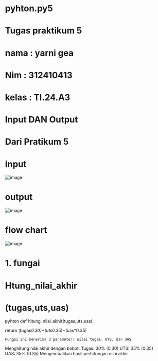 # pyhton.py5

# Tugas praktikum 5

# nama : yarni gea

# Nim : 312410413

# kelas : TI.24.A3

# Input DAN Output 

# Dari  Pratikum 5

# input

![image](https://github.com/user-attachments/assets/639d7f1b-d720-4a76-ab98-7550f62d4655)

# output 

![image](https://github.com/user-attachments/assets/29e4b668-7b41-42d8-a0aa-86e967c25d7f)

# flow chart 

![image](https://github.com/user-attachments/assets/9aea3db3-070d-4409-9c31-9941e753805a)

# 1. fungai

# Htung_nilai_akhir

# (tugas,uts,uas)

pyhton def hitung_nilai_akhir(tugas,uts,uas):

return (tugas*0.30)+(uts*0.35)+(uas*0.35)

    Fungsi ini menerima 3 parameter: nilai tugas, UTS, dan UAS
Menghitung nilai akhir dengan bobot:
Tugas: 30% (0.30)
UTS: 35% (0.35)
UAS: 35% (0.35)
Mengembalikan hasil perhitungan nilai akhir



